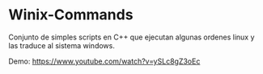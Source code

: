 # Winix-Commands
Conjunto de simples scripts en C++ que ejecutan algunas ordenes linux y las traduce al sistema windows.

Demo: https://www.youtube.com/watch?v=ySLc8gZ3oEc
